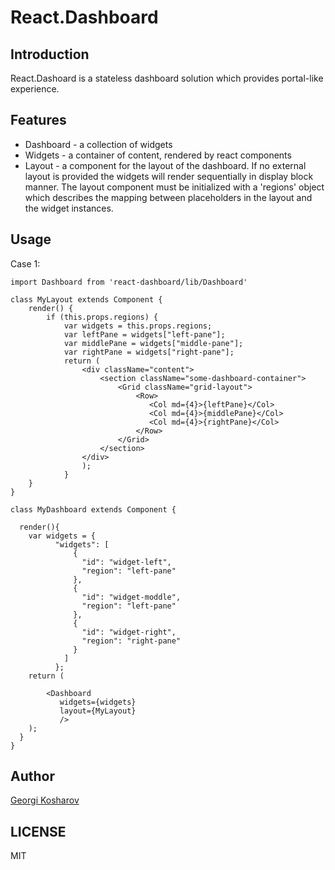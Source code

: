# React.Dashboard

## Introduction

React.Dashoard is a stateless dashboard solution which provides portal-like experience.

## Features
* Dashboard - a collection of widgets
* Widgets - a container of content, rendered by react components
* Layout - a component for the layout of the dashboard. If no external layout is provided the widgets will render sequentially in display block manner. The layout component must be initialized with a 'regions' object which describes the mapping between placeholders in the layout and the widget instances.


## Usage

Case 1:

```
import Dashboard from 'react-dashboard/lib/Dashboard'

class MyLayout extends Component {
    render() {
        if (this.props.regions) {
            var widgets = this.props.regions;
            var leftPane = widgets["left-pane"];
            var middlePane = widgets["middle-pane"];
            var rightPane = widgets["right-pane"];
            return (
                <div className="content">
                    <section className="some-dashboard-container">
                        <Grid className="grid-layout">
                            <Row>
                               <Col md={4}>{leftPane}</Col>
                               <Col md={4}>{middlePane}</Col>
                               <Col md={4}>{rightPane}</Col>
                            </Row>
                        </Grid>
                    </section>
                </div>
                );
            }
    }
}

class MyDashboard extends Component {
  
  render(){
    var widgets = {
          "widgets": [
              {
                "id": "widget-left",
                "region": "left-pane"
              },
              {
                "id": "widget-moddle",
                "region": "left-pane"
              },
              {
                "id": "widget-right",
                "region": "right-pane"
              }
            ]
          };
    return (
        
        <Dashboard
           widgets={widgets}
           layout={MyLayout}
           />
    );
  }
}
```

## Author

[Georgi Kosharov](g.kosharov@tinqin.com)

## LICENSE

MIT